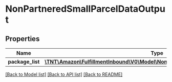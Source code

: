 # NonPartneredSmallParcelDataOutput

## Properties
Name | Type | Description | Notes
------------ | ------------- | ------------- | -------------
**package_list** | [**\TNT\Amazon\FulfillmentInbound\V0\Model\NonPartneredSmallParcelPackageOutputList**](NonPartneredSmallParcelPackageOutputList.md) |  | 

[[Back to Model list]](../README.md#documentation-for-models) [[Back to API list]](../README.md#documentation-for-api-endpoints) [[Back to README]](../README.md)


